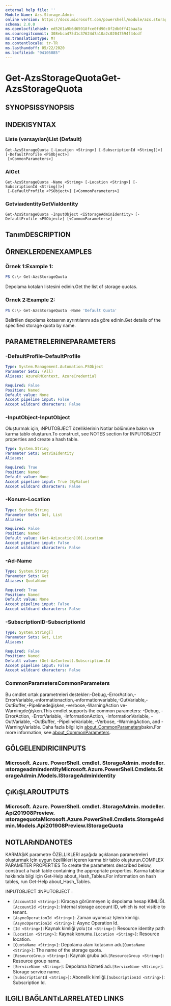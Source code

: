 ```yaml
---
external help file: ''
Module Name: Azs.Storage.Admin
online version: https://docs.microsoft.com/powershell/module/azs.storage.admin/get-azsstoragequota
schema: 2.0.0
ms.openlocfilehash: ed5261a9b6d65918fce0fd90c8f2db0ff42baa3a
ms.sourcegitcommit: 308ebca475d1c37624d7a10a2c02047594f44cdf
ms.translationtype: MT
ms.contentlocale: tr-TR
ms.lasthandoff: 05/22/2020
ms.locfileid: "94105085"
---
```

# <span data-ttu-id="4a7dc-101">Get-AzsStorageQuota</span><span class="sxs-lookup"><span data-stu-id="4a7dc-101">Get-AzsStorageQuota</span></span>

## <span data-ttu-id="4a7dc-102">SYNOPSIS</span><span class="sxs-lookup"><span data-stu-id="4a7dc-102">SYNOPSIS</span></span>


## <span data-ttu-id="4a7dc-103">INDEKI</span><span class="sxs-lookup"><span data-stu-id="4a7dc-103">SYNTAX</span></span>

### <span data-ttu-id="4a7dc-104">Liste (varsayılan)</span><span class="sxs-lookup"><span data-stu-id="4a7dc-104">List (Default)</span></span>
```
Get-AzsStorageQuota [-Location <String>] [-SubscriptionId <String[]>] [-DefaultProfile <PSObject>]
 [<CommonParameters>]
```

### <span data-ttu-id="4a7dc-105">Al</span><span class="sxs-lookup"><span data-stu-id="4a7dc-105">Get</span></span>
```
Get-AzsStorageQuota -Name <String> [-Location <String>] [-SubscriptionId <String[]>]
 [-DefaultProfile <PSObject>] [<CommonParameters>]
```

### <span data-ttu-id="4a7dc-106">Getviaıdentity</span><span class="sxs-lookup"><span data-stu-id="4a7dc-106">GetViaIdentity</span></span>
```
Get-AzsStorageQuota -InputObject <IStorageAdminIdentity> [-DefaultProfile <PSObject>] [<CommonParameters>]
```

## <span data-ttu-id="4a7dc-107">Tanım</span><span class="sxs-lookup"><span data-stu-id="4a7dc-107">DESCRIPTION</span></span>


## <span data-ttu-id="4a7dc-108">ÖRNEKLERDEN</span><span class="sxs-lookup"><span data-stu-id="4a7dc-108">EXAMPLES</span></span>

### <span data-ttu-id="4a7dc-109">Örnek 1:</span><span class="sxs-lookup"><span data-stu-id="4a7dc-109">Example 1:</span></span>
```powershell
PS C:\> Get-AzsStorageQuota
```

<span data-ttu-id="4a7dc-110">Depolama kotaları listesini edinin.</span><span class="sxs-lookup"><span data-stu-id="4a7dc-110">Get the list of storage quotas.</span></span>

### <span data-ttu-id="4a7dc-111">Örnek 2:</span><span class="sxs-lookup"><span data-stu-id="4a7dc-111">Example 2:</span></span>
```powershell
PS C:\> Get-AzsStorageQuota -Name 'Default Quota'
```

<span data-ttu-id="4a7dc-112">Belirtilen depolama kotasının ayrıntılarını ada göre edinin.</span><span class="sxs-lookup"><span data-stu-id="4a7dc-112">Get details of the specified storage quota by name.</span></span>

## <span data-ttu-id="4a7dc-113">PARAMETRELERINE</span><span class="sxs-lookup"><span data-stu-id="4a7dc-113">PARAMETERS</span></span>

### <span data-ttu-id="4a7dc-114">-DefaultProfile</span><span class="sxs-lookup"><span data-stu-id="4a7dc-114">-DefaultProfile</span></span>


```yaml
Type: System.Management.Automation.PSObject
Parameter Sets: (All)
Aliases: AzureRMContext, AzureCredential

Required: False
Position: Named
Default value: None
Accept pipeline input: False
Accept wildcard characters: False

```

### <span data-ttu-id="4a7dc-115">-InputObject</span><span class="sxs-lookup"><span data-stu-id="4a7dc-115">-InputObject</span></span>
<span data-ttu-id="4a7dc-116">Oluşturmak için, ıNPUTOBJECT özelliklerinin Notlar bölümüne bakın ve karma tablo oluşturun.</span><span class="sxs-lookup"><span data-stu-id="4a7dc-116">To construct, see NOTES section for INPUTOBJECT properties and create a hash table.</span></span>

```yaml
Type: System.String
Parameter Sets: GetViaIdentity
Aliases:

Required: True
Position: Named
Default value: None
Accept pipeline input: True (ByValue)
Accept wildcard characters: False

```

### <span data-ttu-id="4a7dc-117">-Konum</span><span class="sxs-lookup"><span data-stu-id="4a7dc-117">-Location</span></span>


```yaml
Type: System.String
Parameter Sets: Get, List
Aliases:

Required: False
Position: Named
Default value: (Get-AzLocation)[0].Location
Accept pipeline input: False
Accept wildcard characters: False

```

### <span data-ttu-id="4a7dc-118">-Ad</span><span class="sxs-lookup"><span data-stu-id="4a7dc-118">-Name</span></span>


```yaml
Type: System.String
Parameter Sets: Get
Aliases: QuotaName

Required: True
Position: Named
Default value: None
Accept pipeline input: False
Accept wildcard characters: False

```

### <span data-ttu-id="4a7dc-119">-SubscriptionID</span><span class="sxs-lookup"><span data-stu-id="4a7dc-119">-SubscriptionId</span></span>


```yaml
Type: System.String[]
Parameter Sets: Get, List
Aliases:

Required: False
Position: Named
Default value: (Get-AzContext).Subscription.Id
Accept pipeline input: False
Accept wildcard characters: False

```

### <span data-ttu-id="4a7dc-120">CommonParameters</span><span class="sxs-lookup"><span data-stu-id="4a7dc-120">CommonParameters</span></span>
<span data-ttu-id="4a7dc-121">Bu cmdlet ortak parametreleri destekler:-Debug,-ErrorAction,-ErrorVariable,-ınformationaction,-ınformationvariable,-OutVariable,-OutBuffer,-Pipelinedeğişken,-verbose,-WarningAction ve-Warningdeğişken.</span><span class="sxs-lookup"><span data-stu-id="4a7dc-121">This cmdlet supports the common parameters: -Debug, -ErrorAction, -ErrorVariable, -InformationAction, -InformationVariable, -OutVariable, -OutBuffer, -PipelineVariable, -Verbose, -WarningAction, and -WarningVariable.</span></span> <span data-ttu-id="4a7dc-122">Daha fazla bilgi için [about_CommonParameters](http://go.microsoft.com/fwlink/?LinkID=113216)bakın.</span><span class="sxs-lookup"><span data-stu-id="4a7dc-122">For more information, see [about_CommonParameters](http://go.microsoft.com/fwlink/?LinkID=113216).</span></span>

## <span data-ttu-id="4a7dc-123">GÖLGELENDIRICI</span><span class="sxs-lookup"><span data-stu-id="4a7dc-123">INPUTS</span></span>

### <span data-ttu-id="4a7dc-124">Microsoft. Azure. PowerShell. cmdlet. StorageAdmin. modeller. ıstorageadminıdentity</span><span class="sxs-lookup"><span data-stu-id="4a7dc-124">Microsoft.Azure.PowerShell.Cmdlets.StorageAdmin.Models.IStorageAdminIdentity</span></span>

## <span data-ttu-id="4a7dc-125">ÇıKıŞLAR</span><span class="sxs-lookup"><span data-stu-id="4a7dc-125">OUTPUTS</span></span>

### <span data-ttu-id="4a7dc-126">Microsoft. Azure. PowerShell. cmdlet. StorageAdmin. modeller. Api201908Preview. ıstoragequota</span><span class="sxs-lookup"><span data-stu-id="4a7dc-126">Microsoft.Azure.PowerShell.Cmdlets.StorageAdmin.Models.Api201908Preview.IStorageQuota</span></span>



## <span data-ttu-id="4a7dc-127">NOTLARıNDA</span><span class="sxs-lookup"><span data-stu-id="4a7dc-127">NOTES</span></span>

<span data-ttu-id="4a7dc-128">KARMAŞıK parametre ÖZELLIKLERI aşağıda açıklanan parametreleri oluşturmak Için uygun özellikleri içeren karma bir tablo oluşturun.</span><span class="sxs-lookup"><span data-stu-id="4a7dc-128">COMPLEX PARAMETER PROPERTIES To create the parameters described below, construct a hash table containing the appropriate properties.</span></span> <span data-ttu-id="4a7dc-129">Karma tablolar hakkında bilgi için Get-Help about_Hash_Tables.</span><span class="sxs-lookup"><span data-stu-id="4a7dc-129">For information on hash tables, run Get-Help about_Hash_Tables.</span></span>

<span data-ttu-id="4a7dc-130">INPUTOBJECT <IStorageAdminIdentity> :</span><span class="sxs-lookup"><span data-stu-id="4a7dc-130">INPUTOBJECT <IStorageAdminIdentity>:</span></span> 
  - <span data-ttu-id="4a7dc-131">`[AccountId <String>]`: Kiracıya görünmeyen iç depolama hesap KIMLIĞI.</span><span class="sxs-lookup"><span data-stu-id="4a7dc-131">`[AccountId <String>]`: Internal storage account ID, which is not visible to tenant.</span></span>
  - <span data-ttu-id="4a7dc-132">`[AsyncOperationId <String>]`: Zaman uyumsuz Işlem kimliği.</span><span class="sxs-lookup"><span data-stu-id="4a7dc-132">`[AsyncOperationId <String>]`: Async Operation Id.</span></span>
  - <span data-ttu-id="4a7dc-133">`[Id <String>]`: Kaynak kimliği yolu</span><span class="sxs-lookup"><span data-stu-id="4a7dc-133">`[Id <String>]`: Resource identity path</span></span>
  - <span data-ttu-id="4a7dc-134">`[Location <String>]`: Kaynak konumu.</span><span class="sxs-lookup"><span data-stu-id="4a7dc-134">`[Location <String>]`: Resource location.</span></span>
  - <span data-ttu-id="4a7dc-135">`[QuotaName <String>]`: Depolama alanı kotasının adı.</span><span class="sxs-lookup"><span data-stu-id="4a7dc-135">`[QuotaName <String>]`: The name of the storage quota.</span></span>
  - <span data-ttu-id="4a7dc-136">`[ResourceGroup <String>]`: Kaynak grubu adı.</span><span class="sxs-lookup"><span data-stu-id="4a7dc-136">`[ResourceGroup <String>]`: Resource group name.</span></span>
  - <span data-ttu-id="4a7dc-137">`[ServiceName <String>]`: Depolama hizmeti adı.</span><span class="sxs-lookup"><span data-stu-id="4a7dc-137">`[ServiceName <String>]`: Storage service name.</span></span>
  - <span data-ttu-id="4a7dc-138">`[SubscriptionId <String>]`: Abonelik kimliği.</span><span class="sxs-lookup"><span data-stu-id="4a7dc-138">`[SubscriptionId <String>]`: Subscription Id.</span></span>

## <span data-ttu-id="4a7dc-139">ILGILI BAĞLANTıLAR</span><span class="sxs-lookup"><span data-stu-id="4a7dc-139">RELATED LINKS</span></span>

